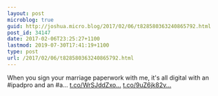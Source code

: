 ```yaml
---
layout: post
microblog: true
guid: http://joshua.micro.blog/2017/02/06/t828580363240865792.html
post_id: 34147
date: 2017-02-06T23:25:27+1100
lastmod: 2019-07-30T17:41:19+1100
type: post
url: /2017/02/06/t828580363240865792.html
---
```

When you sign your marriage paperwork with me, it's all digital with an #ipadpro and an #a… [t.co/WrSJddZxo...](https://t.co/WrSJddZxoH) [t.co/9uZ6jk82v...](https://t.co/9uZ6jk82vz)

